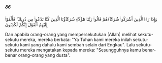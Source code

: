 ##### 86

<span class="ayah">وَإِذَا رَءَا ٱلَّذِينَ أَشْرَكُوا۟ شُرَكَآءَهُمْ قَالُوا۟ رَبَّنَا هَٰٓؤُلَآءِ شُرَكَآؤُنَا ٱلَّذِينَ كُنَّا نَدْعُوا۟ مِن دُونِكَ ۖ فَأَلْقَوْا۟ إِلَيْهِمُ ٱلْقَوْلَ إِنَّكُمْ لَكَٰذِبُونَ</span>

<span class="ayah_translation">Dan apabila orang-orang yang mempersekutukan (Allah) melihat sekutu-sekutu mereka, mereka berkata: "Ya Tuhan kami mereka inilah sekutu-sekutu kami yang dahulu kami sembah selain dari Engkau". Lalu sekutu-sekutu mereka mengatakan kepada mereka: "Sesungguhnya kamu benar-benar orang-orang yang dusta".</span>
